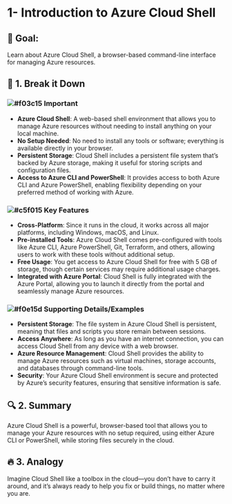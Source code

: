 # 1- Introduction to Azure Cloud Shell

## 🎯 Goal:
Learn about Azure Cloud Shell, a browser-based command-line interface for managing Azure resources.

## 🧠 1. Break it Down

### ![#f03c15](https://placehold.co/15x15/f03c15/f03c15.png) **Important**
- **Azure Cloud Shell**: A web-based shell environment that allows you to manage Azure resources without needing to install anything on your local machine.
- **No Setup Needed**: No need to install any tools or software; everything is available directly in your browser.
- **Persistent Storage**: Cloud Shell includes a persistent file system that’s backed by Azure storage, making it useful for storing scripts and configuration files.
- **Access to Azure CLI and PowerShell**: It provides access to both Azure CLI and Azure PowerShell, enabling flexibility depending on your preferred method of working with Azure.

### ![#c5f015](https://placehold.co/15x15/c5f015/c5f015.png) **Key Features**
- **Cross-Platform**: Since it runs in the cloud, it works across all major platforms, including Windows, macOS, and Linux.
- **Pre-installed Tools**: Azure Cloud Shell comes pre-configured with tools like Azure CLI, Azure PowerShell, Git, Terraform, and others, allowing users to work with these tools without additional setup.
- **Free Usage**: You get access to Azure Cloud Shell for free with 5 GB of storage, though certain services may require additional usage charges.
- **Integrated with Azure Portal**: Cloud Shell is fully integrated with the Azure Portal, allowing you to launch it directly from the portal and seamlessly manage Azure resources.

### ![#f0e15d](https://placehold.co/15x15/f0e15d/f0e15d.png) **Supporting Details/Examples**
- **Persistent Storage**: The file system in Azure Cloud Shell is persistent, meaning that files and scripts you store remain between sessions.
- **Access Anywhere**: As long as you have an internet connection, you can access Cloud Shell from any device with a web browser.
- **Azure Resource Management**: Cloud Shell provides the ability to manage Azure resources such as virtual machines, storage accounts, and databases through command-line tools.
- **Security**: Your Azure Cloud Shell environment is secure and protected by Azure’s security features, ensuring that sensitive information is safe.

## 🔍 2. Summary
Azure Cloud Shell is a powerful, browser-based tool that allows you to manage your Azure resources with no setup required, using either Azure CLI or PowerShell, while storing files securely in the cloud.

## 🔥 3. Analogy
Imagine Cloud Shell like a toolbox in the cloud—you don’t have to carry it around, and it’s always ready to help you fix or build things, no matter where you are.
